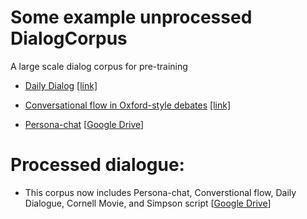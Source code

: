 # Some example unprocessed DialogCorpus
A large scale dialog corpus for pre-training


* [Daily Dialog](http://yanran.li/dailydialog) [[link]](https://github.com/qywu/DialogCorpus/tree/master/daily_dialog)

* [Conversational flow in Oxford-style debates](http://tisjune.github.io/research/iq2) [[link]](https://github.com/qywu/DialogCorpus/tree/master/debates)

* [Persona-chat](https://github.com/facebookresearch/ParlAI/tree/master/parlai/tasks/convai2) [[Google Drive](https://drive.google.com/open?id=1VacuNTaQo9-tXv52XaHczPxXejRuJk9T)] 

# Processed dialogue:
* This corpus now includes Persona-chat, Converstional flow, Daily Dialogue, Cornell Movie, and Simpson script [[Google Drive](https://drive.google.com/drive/folders/1GNETMjPSSPalq8dT-p-VLNGvzdwPC2mg?usp=sharing)] 
